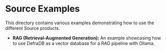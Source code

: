 # Source Examples

This directory contains various examples demonstrating how to use the different Source products.

- **RAG (Retrieval-Augmented Generation):** An example showcasing how to use DefraDB as a vector database for a RAG pipeline with Ollama.